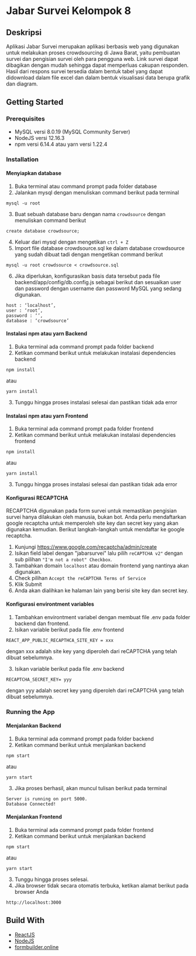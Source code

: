 # Jabar Survei Kelompok 8

## Deskripsi
Aplikasi Jabar Survei merupakan aplikasi berbasis web yang digunakan untuk melakukan proses crowdsourcing di Jawa Barat, yaitu pembuatan survei dan pengisian survei oleh para pengguna web. Link survei dapat dibagikan dengan mudah sehingga dapat memperluas cakupan responden. Hasil dari respons survei tersedia dalam bentuk tabel yang dapat didownload dalam file excel dan dalam bentuk visualisasi data berupa grafik dan diagram. 

## Getting Started
### Prerequisites
* MySQL versi 8.0.19 (MySQL Community Server)
* NodeJS  versi 12.16.3
* npm versi 6.14.4 atau yarn versi 1.22.4

### Installation
#### Menyiapkan database
1. Buka terminal atau command prompt pada folder database
2. Jalankan mysql dengan menuliskan command berikut pada terminal
```
mysql -u root
```
3. Buat sebuah database baru dengan nama `crowdsource` dengan menuliskan command berikut
```
create database crowdsource;
```
4. Keluar dari mysql dengan mengetikan `ctrl + Z`
5. Import file database crowdsource.sql ke dalam database crowdsource yang sudah dibuat tadi dengan mengetikan command berikut
```
mysql -u root crowdsource < crowdsource.sql
```
6. Jika diperlukan, konfigurasikan basis data tersebut pada file backend/app/config/db.config.js sebagai berikut dan sesuaikan user dan password dengan username dan password MySQL yang sedang digunakan.
```
host : ‘localhost’,
user : ‘root’,
password : ‘’,
database : ‘crowdsource’
```


#### Instalasi npm atau yarn Backend
1. Buka terminal ada command prompt pada folder backend
2. Ketikan command berikut untuk melakukan instalasi dependencies backend
```
npm install
```
atau
```
yarn install
```
3. Tunggu hingga proses instalasi selesai dan pastikan tidak ada error

#### Instalasi npm atau yarn Frontend
1. Buka terminal ada command prompt pada folder frontend
2. Ketikan command berikut untuk melakukan instalasi dependencies frontend
```
npm install
```
atau
```
yarn install
```
3. Tunggu hingga proses instalasi selesai dan pastikan tidak ada error

#### Konfigurasi RECAPTCHA
RECAPTCHA digunakan pada form survei untuk memastikan pengisian survei hanya dilakukan oleh manusia, bukan bot. Anda perlu mendaftarkan google recaptcha untuk memperoleh site key dan secret key yang akan digunakan kemudian. Berikut langkah-langkah untuk mendaftar ke google recaptcha.
1. Kunjungi https://www.google.com/recaptcha/admin/create
2. Isikan field label dengan "jabarsurvei" lalu pilih `reCAPTCHA v2"` dengan sub pilihan `"I'm not a robot" Checkbox`.
3. Tambahkan domain `localhost` atau domain frontend yang nantinya akan digunakan.
4. Check pilihan `Accept the reCAPTCHA Terms of Service`
5. Klik Submit
7. Anda akan dialihkan ke halaman lain yang berisi site key dan secret key.

#### Konfigurasi environtment variables
1. Tambahkan environtment variabel dengan membuat file .env pada folder backend dan frontend.
2. Isikan variable berikut pada file .env frontend
```
REACT_APP_PUBLIC_RECAPTHCA_SITE_KEY = xxx
```
dengan xxx adalah site key yang diperoleh dari reCAPTCHA yang telah dibuat sebelumnya.

3. Isikan variable berikut pada file .env backend
```
RECAPTCHA_SECRET_KEY= yyy
```
dengan yyy adalah secret key yang diperoleh dari reCAPTCHA yang telah dibuat sebelumnya.

### Running the App
#### Menjalankan Backend
1. Buka terminal ada command prompt pada folder backend
2. Ketikan command berikut untuk menjalankan backend
```
npm start
```
atau
```
yarn start
```
3. Jika proses berhasil, akan muncul tulisan berikut pada terminal
```
Server is running on port 5000.
Database Connected!
```

#### Menjalankan Frontend
1. Buka terminal ada command prompt pada folder frontend
2. Ketikan command berikut untuk menjalankan backend
```
npm start
```
atau
```
yarn start
```
3. Tunggu hingga proses selesai.
4. Jika browser tidak secara otomatis terbuka, ketikan alamat berikut pada browser Anda
```
http://localhost:3000
```


## Build With
* <a href = https://reactjs.org/>ReactJS</a>
* <a href = https://nodejs.org/en/>NodeJS</a>
* <a href = https://formbuilder.online/>formbuilder.online</a>
